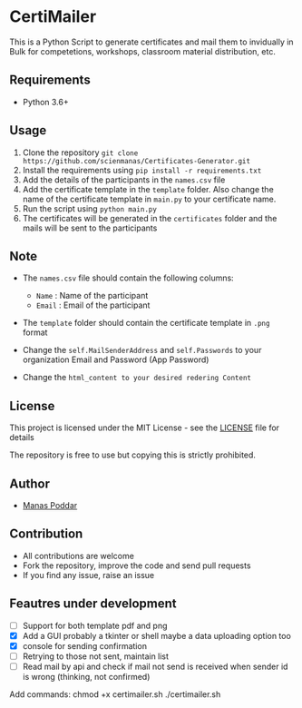 # CertiMailer

This is a Python Script to generate certificates and mail them to invidually in Bulk for competetions, workshops, classroom material distribution, etc.

## Requirements

- Python 3.6+

## Usage

1. Clone the repository
`
git clone https://github.com/scienmanas/Certificates-Generator.git
`
2. Install the requirements using `pip install -r requirements.txt`
3. Add the details of the participants in the `names.csv` file
4. Add the certificate template in the `template` folder. Also change the name of the certificate template in `main.py` to your certificate name.
5. Run the script using `python main.py`
6. The certificates will be generated in the `certificates` folder and the mails will be sent to the participants

## Note

- The `names.csv` file should contain the following columns:
    - `Name` : Name of the participant
    - `Email` : Email of the participant

- The `template` folder should contain the certificate template in `.png` format
- Change the `self.MailSenderAddress` and `self.Passwords` to your organization Email and Password (App Password)
- Change the `html_content to your desired redering Content` 

## License

This project is licensed under the MIT License - see the [LICENSE](LICENSE) file for details

The repository is free to use but copying this is strictly prohibited.

## Author

- [Manas Poddar](https://www.instagram.com/scienmanas/)

## Contribution

- All contributions are welcome
- Fork the repository, improve the code and send pull requests
- If you find any issue, raise an issue

## Feautres under development 

- [ ] Support for both template pdf and png
- [x] Add a GUI probably a tkinter or shell maybe a data uploading option too
- [x] console for sending confirmation
- [ ] Retrying to those not sent, maintain list
- [ ] Read mail by api and check if mail not send is received when sender id is wrong (thinking, not confirmed)

Add commands: 
chmod +x certimailer.sh
./certimailer.sh
